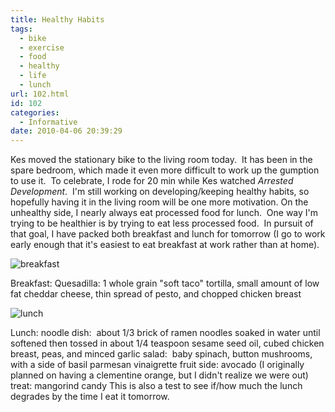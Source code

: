 ```yaml
---
title: Healthy Habits
tags:
  - bike
  - exercise
  - food
  - healthy
  - life
  - lunch
url: 102.html
id: 102
categories:
  - Informative
date: 2010-04-06 20:39:29
---
```


Kes moved the stationary bike to the living room today.  It has been in the spare bedroom, which made it even more difficult to work up the gumption to use it.  To celebrate, I rode for 20 min while Kes watched _Arrested Development_.  I'm still working on developing/keeping healthy habits, so hopefully having it in the living room will be one more motivation. On the unhealthy side, I nearly always eat processed food for lunch.  One way I'm trying to be healthier is by trying to eat less processed food.  In pursuit of that goal, I have packed both breakfast and lunch for tomorrow (I go to work early enough that it's easiest to eat breakfast at work rather than at home).

![](http://www.flexamail.com/GetImage.ashx?id=2929 "breakfast")

Breakfast: Quesadilla: 1 whole grain "soft taco" tortilla, small amount of low fat cheddar cheese, thin spread of pesto, and chopped chicken breast

![](http://www.flexamail.com/GetImage.ashx?id=2927 "lunch")

Lunch: noodle dish:  about 1/3 brick of ramen noodles soaked in water until softened then tossed in about 1/4 teaspoon sesame seed oil, cubed chicken breast, peas, and minced garlic salad:  baby spinach, button mushrooms, with a side of basil parmesan vinaigrette fruit side: avocado (I originally planned on having a clementine orange, but I didn't realize we were out) treat: mangorind candy This is also a test to see if/how much the lunch degrades by the time I eat it tomorrow.